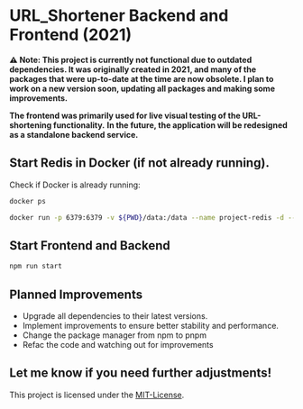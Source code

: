 # URL_Shortener Backend and Frontend (2021)

**⚠️ Note: This project is currently not functional due to outdated dependencies. It was originally created in 2021, and many of the packages that were up-to-date at the time are now obsolete. I plan to work on a new version soon, updating all packages and making some improvements.**

**The frontend was primarily used for live visual testing of the URL-shortening functionality.**
**In the future, the application will be redesigned as a standalone backend service.**

## Start Redis in Docker (if not already running).

Check if Docker is already running:

```sh
docker ps
```


```sh
docker run -p 6379:6379 -v ${PWD}/data:/data --name project-redis -d --restart=always redis redis-server
```

## Start Frontend and Backend

```sh
npm run start
```

## Planned Improvements
- Upgrade all dependencies to their latest versions.
- Implement improvements to ensure better stability and performance.
- Change the package manager from npm to pnpm
- Refac the code and watching out for improvements

## Let me know if you need further adjustments!

This project is licensed under the [MIT-License](LICENSE).